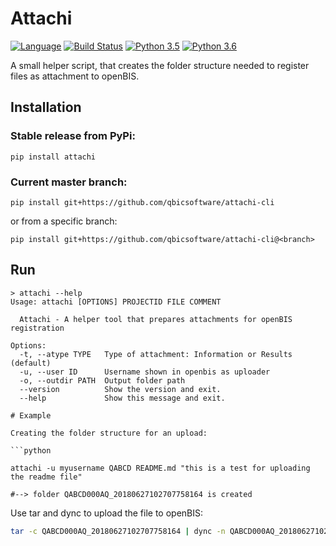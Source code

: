 # Attachi
[![Language](https://img.shields.io/github/languages/top/qbicsoftware/attachi-cli.svg)](https://img.shields.io/github/languages/top/qbicsoftware/attachi-cli.svg)
[![Build Status](https://travis-ci.org/qbicsoftware/attachi-cli.svg?branch=master)](https://travis-ci.org/qbicsoftware/attachi-cli)
[![Python 3.5](https://img.shields.io/badge/python-3.5-blue.svg)](https://www.python.org/downloads/release/python-350/)
[![Python 3.6](https://img.shields.io/badge/python-3.6-blue.svg)](https://www.python.org/downloads/release/python-360/)


A small helper script, that creates the folder structure needed to register files as attachment to openBIS.

## Installation

### Stable release from PyPi:

``pip install attachi``

### Current master branch:

``pip install git+https://github.com/qbicsoftware/attachi-cli``

or from a specific branch:

``pip install git+https://github.com/qbicsoftware/attachi-cli@<branch>``

## Run

```pyhton
> attachi --help
Usage: attachi [OPTIONS] PROJECTID FILE COMMENT

  Attachi - A helper tool that prepares attachments for openBIS registration

Options:
  -t, --atype TYPE   Type of attachment: Information or Results (default)
  -u, --user ID      Username shown in openbis as uploader
  -o, --outdir PATH  Output folder path
  --version          Show the version and exit.
  --help             Show this message and exit.

# Example

Creating the folder structure for an upload:

```python

attachi -u myusername QABCD README.md "this is a test for uploading the readme file"

#--> folder QABCD000AQ_20180627102707758164 is created
```

Use tar and dync to upload the file to openBIS:

```bash
tar -c QABCD000AQ_20180627102707758164 | dync -n QABCD000AQ_20180627102707758164.tar -k untar:True data.qbic.uni-tuebingen.de
```
